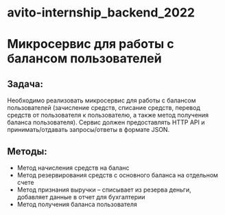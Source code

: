 # avito-internship_backend_2022
 
# Микросервис для работы с балансом пользователей

## Задача:

Необходимо реализовать микросервис для работы с балансом пользователей (зачисление средств, списание средств, перевод средств от пользователя к пользователю, а также метод получения баланса пользователя). Сервис должен предоставлять HTTP API и принимать/отдавать запросы/ответы в формате JSON.

## Методы:

- Метод начисления средств на баланс
- Метод резервирования средств с основного баланса на отдельном счете
- Метод признания выручки – списывает из резерва деньги, добавляет данные в отчет для бухгалтерии
- Метод получения баланса пользователя
